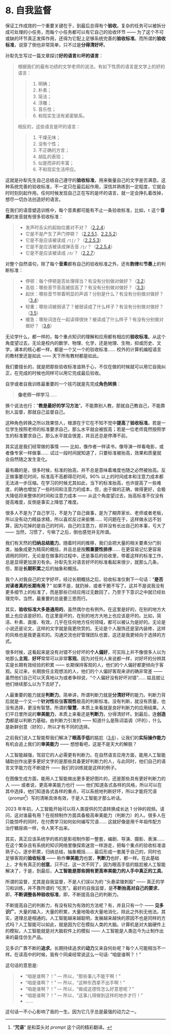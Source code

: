 # 8. 自我监督

保证工作成效的一个重要关键在于，到最后总得有个**验收**。复杂的任务可以被拆分成可处理的小任务，而每个小任务都可以有它自己的验收环节 —— 为了这个不可或缺的环节真正发挥作用，还得为它配上足够系统完善的**验收标准**。而所谓的**验收标准**，说穿了倒也非常简单，只不过是**分得清好坏**。

孙犁先生写过一篇文章探讨**好的语言**和**坏的语言**：

> 根据我们的最有功绩的文学老师的说法，有如下性质的语言是文学上的好的语言：
>
> > 1. 明确；
> > 2. 朴素；
> > 3. 简洁；
> > 4. 浮雕；
> > 5. 音乐性；
> > 6. 和现实生活有紧密联系。
>
> 相反的，这些语言是坏的语言：
>
> > 1. 干燥无味；
> > 2. 没有个性；
> > 3. 不正确的方言；
> > 4. 胡乱的表现；
> > 5. 似是而非的丰富；
> > 6. 不和现实生活呼应。

这就是孙犁先生自己总结自己遵守的**验收标准**，用来衡量自己的文字是否满意。这种系统完善的验收标准，不一定只在最后起作用，深信并熟练到一定程度，它就会时时刻刻起作用。任何时候发现自己正在写的是坏的语言，就一定会挣扎着改掉，想尽一切办法创造好的语言。

在我们的语音塑造训练中，每个音素都可能有不止一条验收标准，比如，`t` 这个**音素**的发音就有很多验收标准：

> * 发声时舌尖的起始位置对不对？（[2.2.4](/sounds-of-english/16-tdsz)）
> * 它是不是产生了声门停顿？（[2.2.5.1](/sounds-of-english/17-td#_2-2-5-1-省音)、[2.2.5.2](/sounds-of-english/17-td#_2-2-5-2-叠音)）
> * 它是不是应该被读成 `/tʃ/`？（[2.2.5.3](/sounds-of-english/17-td#_2-2-5-3-同化)）
> * 它是不是应该被读成弹舌音 `/t̬/`？（[2.2.5.4](/sounds-of-english/17-td#_2-2-5-4-弹舌音)）
> * 它是不是应该被读成 `/d/`？（[2.2.7](/sounds-of-english/19-sptk)）

对整个自然语句，除了每个**音素**都有自己的验收标准之外，还有**韵律**和**节奏**上的判断标准：

> * 停顿：每个停顿是否处理得当？有没有分别做对做好？（[3.2](/sounds-of-english/31-pause)）
> * 高低：哪些音节音高被拔高了？有没有分别做对做好？（[3.3](/sounds-of-english/32-high-low)）
> * 起伏：哪些音节带着明显的声调？分别是什么？有没有分别做对做好？（[3.4](/sounds-of-english/33-up-down)）
> * 轻重：哪些词被弱读了？被弱读成了什么样子？有没有分别做对做好？（[3.5](/sounds-of-english/33-up-down)）
> * 缓急：哪些词连在一起读得很快？被读成了什么样子？有没有分别做对做好？（[3.6](/sounds-of-english/35-fast-slow)）

无论学什么，都一样的，每个重点知识的理解和应用都有相应的**验收标准**。从这个角度望过去，无论是校内的数学、物理、化学，还是地理、生物，抑或历史、文学，课本的核心都一样，都是一个又一个的验收标准…… 校外的计算机编程语言的教材里还是如此 —— 天下所有教材都是如此。

我们要擅长的，就是把那些验收标准谙熟于心，不仅在做的时候就可以用它自我纠正，在完成的时候也同样可以用它完成最后验收。

自学或者自我训练最重要的一个技巧就是先完成**角色转换**：

> **像老师一样学习**……

换个说法也行：“**教是最好的学习方法**”。不能靠别人教，那就自己教自己，不能靠别人监督，那就自己监督自己。

这种角色转换之所以效果惊人，根源在于它在不知不觉中**提高**了**验收标准**。若是一位学生按照老师的标准要求自己，那么水平就会被拔高；若是一位老师竟然按照学生的标准要求自己，那么水平就会很差，并且还总是停滞不前。

其实这是我们经常做的事情 —— 比如，像作者一样读书，像导演一样看电影，或者像专家一样做事…… 试过一段时间就知道了，只要标准被抬高，效果和质量就会自然随之发生变化。

最有趣的是，很多时候，标准的抬高，并不总是意味着难度也随之必然被抬高。反正做事要花时间，标准高不高都得花时间，90% 以上的时间成本和注意力成本都无法进一步压缩。在学习的时候尤其如此，当下的标准抬高，也许提高了一些难度，的确也增加了一些时间和注意力的成本，但，由于做的正确，做得更好，会极大降低将来整体的时间和注意力成本 —— 从这个角度望过去，抬高标准不仅没有提高难度，反倒是事实上降低了难度。

很多人不是为了自己学习，不是为了自己做事，是为了糊弄家长、老师或者老板，所以没有动力精益求精，所以喜欢反过来偷懒…… 可问题在于，这样做永远不划算，因为花掉的是自己的时间，自己的注意力，却并没有长出自己的本事，亏大了 —— 当然，习惯了，亏嘛了之后，倒也感觉并无所谓。

我们有天然的**归纳总结能力**。随着时间的推移，我们会把大量的相关要素分门别类，抽象成更为精简的概括，并且总是按**照重要性排序**…… 在更容易记忆更容易调用的同时，无论是在做事的过程中，还是事后的验收里，带着这样的标准工作，总是显得更加游刃有余。孙犁先生对语言好坏的标准看起来很少，就那么几条，但，那是**长期积累**之后的抽象和概括。

我个人对我自己的文字好坏，经过长期概括之后，验收标准仅剩下一句话：“**是否对读者真的长期有用？**” 如果不是，就扔掉，或者干脆不写了。这并不是说我没有更多细节上的标准了，而是那些已经应用过无数回了，乃至于下意识之中就已经处理完毕。当然，最重要的总是要三思而行。

其实，**验收标准大多是通用的**，虽然偶尔也有例外。在这里是好的，在别的地方大抵上也应该是好的，在这里是坏的，在别的地方大地上也应该是坏的。比如，简洁、朴素、直接、有效，几乎在任何地方任何领域，都可以被认为是好的。无论是小说还是论文，这样的文字就是我更欣赏的。无论是个人服饰还是室内装修，这样的风格也是我更喜欢的。沟通交流也好管理团队也罢，这还是我更倾向于选择的方式。

很多时候，这看起来是没有对错不分好坏的**个人偏好**，可实际上并不像很多人以为地那么**主观**，**好坏**常常可以非常**客观**。因为对任何人来说都一样，对好坏的分辨其实是长期有效经验的积累 —— 长期保持客观的人，他们的个人偏好都更倾向于客观。反过来，长期放任主观想法的人，他们的个人偏好客观来讲的确非常差 —— 虽然他们自己可以天真地以为或者争辩说，“个人偏好没有好坏对错”…… 姑且就让他们继续那么以为下去好了。

人最重要的能力就是**判断力**。简单讲，所谓判断力就是**分清好坏**的能力。判断力背后就是一个又一个**针对性**极强**客观性**极高的判断标准。没有判断，就没有质量，也没有选择，更没有智慧。所谓的**智慧**，本质上来看就是良好判断力的应用结果。人们平日里所说的**审美能力**，本质上来看还是**判断力**，分得清好坏。到最后，连**创造力**都是以判断力基础，由判断力引发的 —— 知道什么是陈词滥调（坏的），什么是新鲜创意（好的），所以才有不同的选择。

之前我们说人工智能帮我们解决了**眼高手低**的尴尬（[3.6](/training-tasks/revolution#_3-6-类比)），让我们的**实际操作能力**有机会追上我们的**审美能力** —— 想想看吧，这是不是天大的解脱？

人工智能越强，驾驭它的人必需更有判断力。在自然语言应用方面，能用人工智能辅助创作出更多更好文字的是那些具备更好判断力的人，与此同时，他们自己的语言文字能力在不断提升 —— 我们的训练就是这样的例子。

在图像生成方面，能用人工智能做出更多更好图片的，还是那些具有更好判断力的人 —— 或者说，更高审美能力也行 —— 他们知道各式各样的风格，所以可以在其中选择，他们知道各式各样的重点，可以系统地判断好坏，所以才能将咒语（*prompt*[^*]）写的清晰具体有效，于是人工智能才那么听话。

2023 年年初，人工智能开始可以将人类提供的咒语转换成长达 1 分钟的视频。请问，这对谁最有用？在视频制作方面具备极高审美能力（判断力）的人。很多人在只能惊呼的同时，在付费学习如何如何编写咒语…… 这就好像是用千年祖传配方治疗糖尿病一样，令人笑不出来。

其实，真正应该系统学的练的是影视制作那一整套，编剧、导演、摄影、表演…… 在这个繁杂且有系统的知识网络里像探索迷宫一样游走，把每个重点的验收标准谙熟于心，逐步积累，归纳总结，抽象概括…… 最后形成一套属于自己的，同时也足够客观的**验收标准** —— 称作**审美能力**也罢，**判断力**也好，都一样。在此基础上，才有有真正的**创意**。只不过，这一次不同了，因为眼高手低的尴尬被人工智能解决了，于是，到最后，**人工智能是那些拥有更高审美能力的人手中真正的工具**。

所谓的监督，尤其是自我监督，不是人们误以为的 “头悬梁锥刺股” —— 真正的学习和训练，并不靠所谓的 “吃苦”。最好的自我监督，是**不断抬高对自己的要求**，即，**不断调整各种验收标准**，即，不断提高自己的判断力。

不断提高自己的判断力，有没有较为有效的方法呢？有，并且只有一个 —— **见多识广**。大量的输入，大量的积累，大量地吸收大量地消化，除此之外别无他法。其实，道理总是相通的。人工智能越来越聪明，发展越来越快的原因不也是同样的方式吗？人工智能可以如此，就是因为它在模拟人类的大脑。计算机是对大脑硬件上的模拟，人工智能就是对大脑软件上的模拟 —— 人工智能是人类迄今为止制作出来的最佳仿生产品。

见多识广靠不断的**追求**。长期持续追求的**动力**又来自何处呢？每个人可能相当不一样。在读高中的时候，我有个同桌经常说这么一句话: “咱是谁啊？！”

这句话的意思是:

> * “咱是谁啊？！” — 所以，“那些事儿不能干啊！”
> * “咱是谁啊？！” — 所以，“这种东西拿不出手啊！”
> * “咱是谁啊？！” — 所以，“做成这德性怎么好意思呢？”
> * “咱是谁啊？！” — 所以，“这事儿得做到这样的地步才行！”
> * ......

这句话一不小心影响了我的一生。因为它几乎总是最强的动力之一。



[^*]: “**咒语**” 是和菜头对 *prompt* 这个词的精彩翻译。


